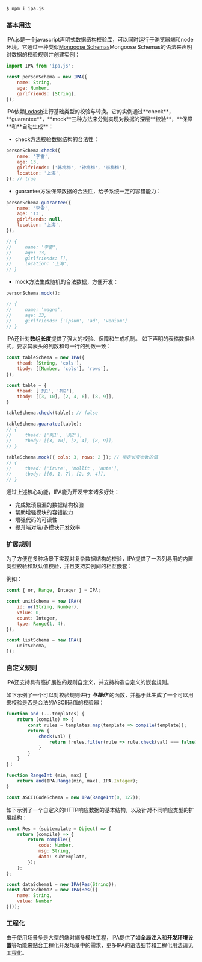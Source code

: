 ```bash
$ npm i ipa.js
```


### 基本用法

IPA.js是一个javascript声明式数据结构校验库，可以同时运行于浏览器端和node环境。它通过一种类似[Mongoose Schemas](http://mongoosejs.com/docs/guide.html)Mongoose Schemas</a>的语法来声明对数据的校验规则并创建实例：

```javascript
import IPA from 'ipa.js';

const personSchema = new IPA({
    name: String,
    age: Number,
    girlfriends: [String],
});
```

IPA依赖[Lodash](https://lodash.com")进行基础类型的校验与转换。它的实例通过**check**，**guarantee**，**mock**三种方法来分别实现对数据的深层**校验**，**保障**和**自动生成**：

- check方法校验数据结构的合法性：

```javascript
personSchema.check({
    name: '李雷',
    age: 13,
    girlfriends: ['韩梅梅', '钟梅梅', '李梅梅'],
    location: '上海',
}); // true
```

- guarantee方法保障数据的合法性，给予系统一定的容错能力：

```javascript
personSchema.guarantee({
    name: '李雷',
    age: '13',
    girlfiends: null,
    location: '上海',
});

// { 
//     name: '李雷',
//     age: 13,
//     girlfriends: [],
//     location: '上海',
// }
```

- mock方法生成随机的合法数据，方便开发：

```javascript
personSchema.mock();

// { 
//     name: 'magna',
//     age: 13,
//     girlfriends: ['ipsum', 'ad', 'veniam']
// }
```

IPA还针对**数组长度**提供了强大的校验、保障和生成机制。
如下声明的表格数据格式，要求其表头的列数和每一行的列数一致：

```javascript
const tableSchema = new IPA({
    thead: [String, 'cols'],
    tbody: [[Number, 'cols'], 'rows'],
});

const table = {
    thead: ['列1', '列2'],
    tbody: [[3, 10], [2, 4, 6], [8, 9]],
}

tableSchema.check(table); // false

tableSchema.guaratee(table);
// {
//     thead: ['列1', '列2'],
//     tbody: [[3, 10], [2, 4], [8, 9]],
// }

tableSchema.mock({ cols: 3, rows: 2 }); // 指定长度参数的值
// {
//     thead: ['irure', 'mollit', 'aute'],
//     tbody: [[6, 1, 7], [2, 9, 4]],
// }
```

通过上述核心功能，IPA能为开发带来诸多好处：

- 完成繁琐易漏的数据结构校验
- 帮助增强模块的容错能力
- 增强代码的可读性
- 提升端对端/多模块开发效率

### 扩展规则

为了方便在多种场景下实现对复杂数据结构的校验，IPA提供了一系列易用的内置类型校验和默认值校验，并且支持实例间的相互嵌套：

例如：

```javascript
const { or, Range, Integer } = IPA;

const unitSchema = new IPA({
    id: or(String, Number),
    value: 0,
    count: Integer,
    type: Range(1, 4),
});

const listSchema = new IPA([
    unitSchema,
]);
```

### 自定义规则

IPA还支持具有高扩展性的规则自定义，并支持构造自定义的嵌套规则。

如下示例了一个可以对校验规则进行 _**与操作**_ 的函数，并基于此生成了一个可以用来校验是否是合法的ASCII码值的校验器：

```javascript
function and (...templates) {
    return (compile) => {
        const rules = templates.map(template => compile(template));
        return {
            check(val) {
                return !rules.filter(rule => rule.check(val) === false).length;
            } 
        }
    }
}；

function RangeInt (min, max) {
    return and(IPA.Range(min, max), IPA.Integer);
}

const ASCIICodeSchema = new IPA(RangeInt(0, 127));
```

如下示例了一个自定义的HTTP响应数据的基本结构，以及针对不同响应类型的扩展结构：

```javascript
const Res = (subtemplate = Object) => {
    return (compile) => {
        return compile({
            code: Number,
            msg: String,
            data: subtemplate,
        });
    };
};

const dataSchema1 = new IPA(Res(String));
const dataSchema2 = new IPA(Res([{
    name: String,
    value: Number
}]));
```

### 工程化

由于使用场景多是大型的端对端多模块工程，IPA提供了如**全局注入**和**开发环境设置**等功能来贴合工程化开发场景中的需求，更多IPA的语法细节和工程化用法请见[工程化](#/doc#工程化)。

